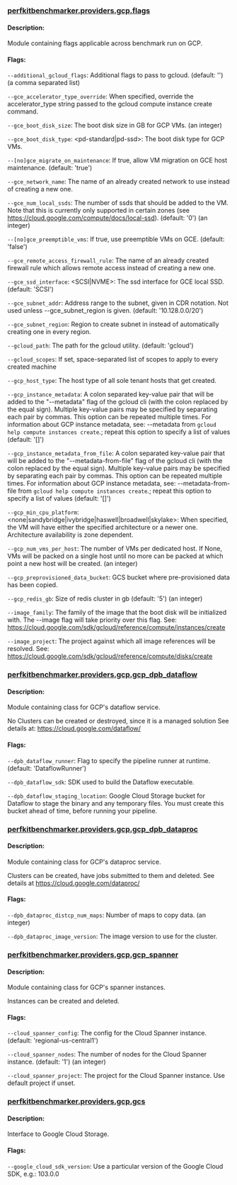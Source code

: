 ### [perfkitbenchmarker.providers.gcp.flags ](perfkitbenchmarker/providers/gcp/flags.py)

#### Description:

Module containing flags applicable across benchmark run on GCP.

#### Flags:

`--additional_gcloud_flags`: Additional flags to pass to gcloud.
    (default: '')
    (a comma separated list)

`--gce_accelerator_type_override`: When specified, override the accelerator_type
    string passed to the gcloud compute instance create command.

`--gce_boot_disk_size`: The boot disk size in GB for GCP VMs.
    (an integer)

`--gce_boot_disk_type`: <pd-standard|pd-ssd>: The boot disk type for GCP VMs.

`--[no]gce_migrate_on_maintenance`: If true, allow VM migration on GCE host
    maintenance.
    (default: 'true')

`--gce_network_name`: The name of an already created network to use instead of
    creating a new one.

`--gce_num_local_ssds`: The number of ssds that should be added to the VM. Note
    that this is currently only supported in certain zones (see
    https://cloud.google.com/compute/docs/local-ssd).
    (default: '0')
    (an integer)

`--[no]gce_preemptible_vms`: If true, use preemptible VMs on GCE.
    (default: 'false')

`--gce_remote_access_firewall_rule`: The name of an already created firewall
    rule which allows remote access instead of creating a new one.

`--gce_ssd_interface`: <SCSI|NVME>: The ssd interface for GCE local SSD.
    (default: 'SCSI')

`--gce_subnet_addr`: Address range to the subnet, given in CDR notation. Not
    used unless --gce_subnet_region is given.
    (default: '10.128.0.0/20')

`--gce_subnet_region`: Region to create subnet in instead of automatically
    creating one in every region.

`--gcloud_path`: The path for the gcloud utility.
    (default: 'gcloud')

`--gcloud_scopes`: If set, space-separated list of scopes to apply to every
    created machine

`--gcp_host_type`: The host type of all sole tenant hosts that get created.

`--gcp_instance_metadata`: A colon separated key-value pair that will be added
    to the "--metadata" flag of the gcloud cli (with the colon replaced by the
    equal sign). Multiple key-value pairs may be specified by separating each
    pair by commas. This option can be repeated multiple times. For information
    about GCP instance metadata, see: --metadata from `gcloud help compute
    instances create`.;
    repeat this option to specify a list of values
    (default: '[]')

`--gcp_instance_metadata_from_file`: A colon separated key-value pair that will
    be added to the "--metadata-from-file" flag of the gcloud cli (with the
    colon replaced by the equal sign). Multiple key-value pairs may be specified
    by separating each pair by commas. This option can be repeated multiple
    times. For information about GCP instance metadata, see: --metadata-from-
    file from `gcloud help compute instances create`.;
    repeat this option to specify a list of values
    (default: '[]')

`--gcp_min_cpu_platform`:
    <none|sandybridge|ivybridge|haswell|broadwell|skylake>: When specified, the
    VM will have either the specified architecture or a newer one. Architecture
    availability is zone dependent.

`--gcp_num_vms_per_host`: The number of VMs per dedicated host. If None, VMs
    will be packed on a single host until no more can be packed at which point a
    new host will be created.
    (an integer)

`--gcp_preprovisioned_data_bucket`: GCS bucket where pre-provisioned data has
    been copied.

`--gcp_redis_gb`: Size of redis cluster in gb
    (default: '5')
    (an integer)

`--image_family`: The family of the image that the boot disk will be initialized
    with. The --image flag will take priority over this flag. See:
    https://cloud.google.com/sdk/gcloud/reference/compute/instances/create

`--image_project`: The project against which all image references will be
    resolved. See:
    https://cloud.google.com/sdk/gcloud/reference/compute/disks/create

### [perfkitbenchmarker.providers.gcp.gcp_dpb_dataflow ](perfkitbenchmarker/providers/gcp/gcp_dpb_dataflow.py)

#### Description:

Module containing class for GCP's dataflow service.

No Clusters can be created or destroyed, since it is a managed solution
See details at: https://cloud.google.com/dataflow/


#### Flags:

`--dpb_dataflow_runner`: Flag to specify the pipeline runner at runtime.
    (default: 'DataflowRunner')

`--dpb_dataflow_sdk`: SDK used to build the Dataflow executable.

`--dpb_dataflow_staging_location`: Google Cloud Storage bucket for Dataflow to
    stage the binary and any temporary files. You must create this bucket ahead
    of time, before running your pipeline.

### [perfkitbenchmarker.providers.gcp.gcp_dpb_dataproc ](perfkitbenchmarker/providers/gcp/gcp_dpb_dataproc.py)

#### Description:

Module containing class for GCP's dataproc service.

Clusters can be created, have jobs submitted to them and deleted. See details
at https://cloud.google.com/dataproc/


#### Flags:

`--dpb_dataproc_distcp_num_maps`: Number of maps to copy data.
    (an integer)

`--dpb_dataproc_image_version`: The image version to use for the cluster.

### [perfkitbenchmarker.providers.gcp.gcp_spanner ](perfkitbenchmarker/providers/gcp/gcp_spanner.py)

#### Description:

Module containing class for GCP's spanner instances.

Instances can be created and deleted.


#### Flags:

`--cloud_spanner_config`: The config for the Cloud Spanner instance.
    (default: 'regional-us-central1')

`--cloud_spanner_nodes`: The number of nodes for the Cloud Spanner instance.
    (default: '1')
    (an integer)

`--cloud_spanner_project`: The project for the Cloud Spanner instance. Use
    default project if unset.

### [perfkitbenchmarker.providers.gcp.gcs ](perfkitbenchmarker/providers/gcp/gcs.py)

#### Description:

Interface to Google Cloud Storage.

#### Flags:

`--google_cloud_sdk_version`: Use a particular version of the Google Cloud SDK,
    e.g.: 103.0.0

